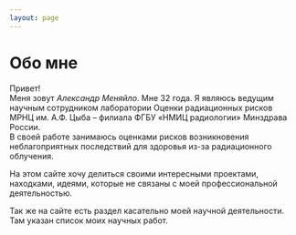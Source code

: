 ```yaml
---
layout: page
---
```

# Обо мне
Привет!<br>
Меня зовут *Александр Меняйло*. Мне 32 года. Я являюсь ведущим научным сотрудником лаборатории Оценки радиационных рисков МРНЦ им. А.Ф. Цыба – филиала ФГБУ «НМИЦ радиологии» Минздрава России. <br>
В своей работе занимаюсь оценками рисков возникновения неблагоприятных последствий для здоровья из-за радиационного облучения.

На этом сайте хочу делиться своими интересными проектами, находками, идеями, которые не связаны с моей профессиональной деятельностью.

Так же на сайте есть раздел касательно моей научной деятельности. Там указан список моих научных работ.